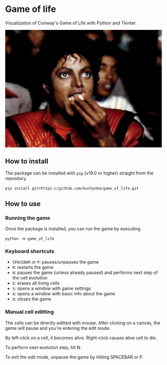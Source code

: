 # Game of life
Visualization of Conway's Game of Life with Python and Tkinter. 

![Alt Text](resources/game.gif)


## How to install
The package can be installed with `pip` (v19.0 or higher) straight from the repository.

```pip install git+https://github.com/kuchynkm/game_of_life.git```

## How to use 

### Running the game
Once the package is installed, you can run the game by executing

```python -m game_of_life```

### Keyboard shortcuts
* `SPACEBAR` or `P`: pauses/unpauses the game
* `R`: restarts the game 
* `N`: pauses the game (unless already paused) and performs next step of the cell evolution
* `E`: erases all living cells
* `S`: opens a window with game settings
* `A`: opens a window with basic info about the game
* `Q`: closes the game

### Manual cell editting
The cells can be directly editted with mouse. 
After clicking on a canvas, the game will pause and you're entering the edit mode. 

By left-click on a cell, it becomes alive. Right-click causes alive cell to die. 

To perform next evolution step, hit N.

To exit the edit mode, unpause the game by hitting SPACEBAR or P.
